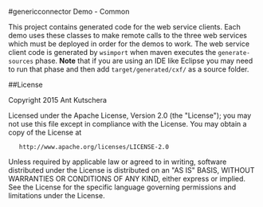 #genericconnector Demo - Common

This project contains generated code for the web service clients. Each demo uses these classes to make remote calls to the three web services which must be deployed in order for the demos to work.  The web service client code is generated by `wsimport` when maven executes the `generate-sources` phase. **Note** that if you are using an IDE like Eclipse you may need to run that phase and then add `target/generated/cxf/` as a source folder.

##License

 Copyright 2015 Ant Kutschera

   Licensed under the Apache License, Version 2.0 (the "License");
   you may not use this file except in compliance with the License.
   You may obtain a copy of the License at

       http://www.apache.org/licenses/LICENSE-2.0

   Unless required by applicable law or agreed to in writing, software
   distributed under the License is distributed on an "AS IS" BASIS,
   WITHOUT WARRANTIES OR CONDITIONS OF ANY KIND, either express or implied.
   See the License for the specific language governing permissions and
   limitations under the License.
